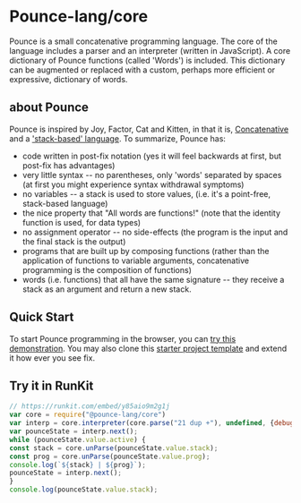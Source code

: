 # Pounce-lang/core
Pounce is a small concatenative programming language.
The core of the language includes a parser and an interpreter (written in JavaScript).
A core dictionary of Pounce functions (called 'Words') is included. This dictionary can be augmented or replaced with a custom, perhaps more efficient or expressive, dictionary of words.

## about Pounce
Pounce is inspired by Joy, Factor, Cat and Kitten, in that it is, [Concatenative](https://concatenative.org/) and a ['stack-based' language](https://wiki.c2.com/?StackBasedLanguage). To summarize, Pounce has:
* code written in post-fix notation (yes it will feel backwards at first, but post-fix has advantages)
* very little syntax -- no parentheses, only 'words' separated by spaces (at first you might experience syntax withdrawal symptoms)
* no variables -- a stack is used to store values, (i.e. it's a point-free, stack-based language)
* the nice property that "All words are functions!" (note that the identity function is used, for data types)
* no assignment operator -- no side-effects (the program is the input and the final stack is the output)
* programs that are built up by composing functions (rather than the application of functions to variable arguments, concatenative programming is the composition of functions)
* words (i.e. functions) that all have the same signature -- they receive a stack as an argument and return a new stack.

## Quick Start
To start Pounce programming in the browser, you can [try this demonstration](https://nmorse.github.io/pounce/js/try_pounce.html). You may also clone this [starter project template](https://github.com/pounce-lang/simple-example-app) and extend it how ever you see fix.

## Try it in RunKit
``` Javascript
// https://runkit.com/embed/y85aio9m2g1j
var core = require("@pounce-lang/core")
var interp = core.interpreter(core.parse("21 dup +"), undefined, {debug:true});
var pounceState = interp.next();
while (pounceState.value.active) {
const stack = core.unParse(pounceState.value.stack);
const prog = core.unParse(pounceState.value.prog);
console.log(`${stack} | ${prog}`);
pounceState = interp.next();
}
console.log(pounceState.value.stack);
```
